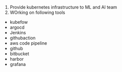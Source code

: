 1. Provide kubernetes infrastructure to ML and AI team 
2. WOrking on following tools
- kubefow
- argocd
- Jenkins
- githubaction
- aws code pipeline
- github
- bitbucket
- harbor
- grafana
